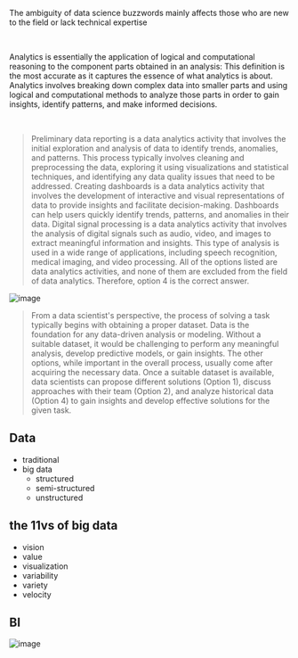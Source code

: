 The ambiguity of data science buzzwords mainly affects those who are new to the field or lack technical expertise


<br>


Analytics is essentially the application of logical and computational reasoning to the component parts obtained in an analysis: This definition is the most accurate as it captures the essence of what analytics is about. Analytics involves breaking down complex data into smaller parts and using logical and computational methods to analyze those parts in order to gain insights, identify patterns, and make informed decisions.


<br>

>  Preliminary data reporting is a data analytics activity that involves the initial exploration and analysis of data to identify trends, anomalies, and patterns. This process typically involves cleaning and preprocessing the data, exploring it using visualizations and statistical techniques, and identifying any data quality issues that need to be addressed. Creating dashboards is a data analytics activity that involves the development of interactive and visual representations of data to provide insights and facilitate decision-making. Dashboards can help users quickly identify trends, patterns, and anomalies in their data. Digital signal processing is a data analytics activity that involves the analysis of digital signals such as audio, video, and images to extract meaningful information and insights. This type of analysis is used in a wide range of applications, including speech recognition, medical imaging, and video processing. All of the options listed are data analytics activities, and none of them are excluded from the field of data analytics. Therefore, option 4 is the correct answer.



![image](https://github.com/user-attachments/assets/cf5829de-3097-4ea3-8640-5259d789b7d5)



>  From a data scientist's perspective, the process of solving a task typically begins with obtaining a proper dataset. Data is the foundation for any data-driven analysis or modeling. Without a suitable dataset, it would be challenging to perform any meaningful analysis, develop predictive models, or gain insights. The other options, while important in the overall process, usually come after acquiring the necessary data. Once a suitable dataset is available, data scientists can propose different solutions (Option 1), discuss approaches with their team (Option 2), and analyze historical data (Option 4) to gain insights and develop effective solutions for the given task.


## Data
- traditional
- big data
    - structured
    - semi-structured
    - unstructured

## the 11vs of big data
- vision
- value
- visualization
- variability
- variety
- velocity


## BI

![image](https://github.com/user-attachments/assets/e660be08-eec2-4468-b18d-ec09aa7d2cbc)


